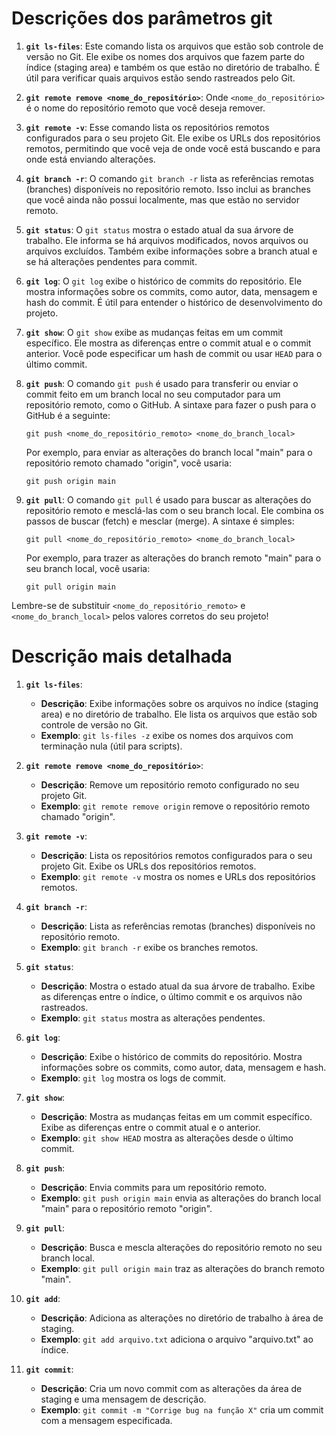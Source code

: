 # Descrições dos parâmetros git

1. **`git ls-files`**: Este comando lista os arquivos que estão sob controle de versão no Git. Ele exibe os nomes dos arquivos que fazem parte do índice (staging area) e também os que estão no diretório de trabalho. É útil para verificar quais arquivos estão sendo rastreados pelo Git.

2. **`git remote remove <nome_do_repositório>`**: Onde `<nome_do_repositório>` é o nome do repositório remoto que você deseja remover.

3. **`git remote -v`**: Esse comando lista os repositórios remotos configurados para o seu projeto Git. Ele exibe os URLs dos repositórios remotos, permitindo que você veja de onde você está buscando e para onde está enviando alterações.

4. **`git branch -r`**: O comando `git branch -r` lista as referências remotas (branches) disponíveis no repositório remoto. Isso inclui as branches que você ainda não possui localmente, mas que estão no servidor remoto.

5. **`git status`**: O `git status` mostra o estado atual da sua árvore de trabalho. Ele informa se há arquivos modificados, novos arquivos ou arquivos excluídos. Também exibe informações sobre a branch atual e se há alterações pendentes para commit.

6. **`git log`**: O `git log` exibe o histórico de commits do repositório. Ele mostra informações sobre os commits, como autor, data, mensagem e hash do commit. É útil para entender o histórico de desenvolvimento do projeto.

7. **`git show`**: O `git show` exibe as mudanças feitas em um commit específico. Ele mostra as diferenças entre o commit atual e o commit anterior. Você pode especificar um hash de commit ou usar `HEAD` para o último commit.

8. **`git push`**: O comando `git push` é usado para transferir ou enviar o commit feito em um branch local no seu computador para um repositório remoto, como o GitHub. A sintaxe para fazer o push para o GitHub é a seguinte:
   
   ```
   git push <nome_do_repositório_remoto> <nome_do_branch_local>
   ```
   
   Por exemplo, para enviar as alterações do branch local "main" para o repositório remoto chamado "origin", você usaria:
   
   ```
   git push origin main
   ```

9. **`git pull`**: O comando `git pull` é usado para buscar as alterações do repositório remoto e mesclá-las com o seu branch local. Ele combina os passos de buscar (fetch) e mesclar (merge). A sintaxe é simples:
   
   ```
   git pull <nome_do_repositório_remoto> <nome_do_branch_local>
   ```
   
   Por exemplo, para trazer as alterações do branch remoto "main" para o seu branch local, você usaria:
   
   ```
   git pull origin main
   ```

Lembre-se de substituir `<nome_do_repositório_remoto>` e `<nome_do_branch_local>` pelos valores corretos do seu projeto!

# Descrição mais detalhada

1. **`git ls-files`**:
   
   - **Descrição**: Exibe informações sobre os arquivos no índice (staging area) e no diretório de trabalho. Ele lista os arquivos que estão sob controle de versão no Git.
   - **Exemplo**: `git ls-files -z` exibe os nomes dos arquivos com terminação nula (útil para scripts).

2. **`git remote remove <nome_do_repositório>`**:
   
   - **Descrição**: Remove um repositório remoto configurado no seu projeto Git.
   - **Exemplo**: `git remote remove origin` remove o repositório remoto chamado "origin".

3. **`git remote -v`**:
   
   - **Descrição**: Lista os repositórios remotos configurados para o seu projeto Git. Exibe os URLs dos repositórios remotos.
   - **Exemplo**: `git remote -v` mostra os nomes e URLs dos repositórios remotos.

4. **`git branch -r`**:
   
   - **Descrição**: Lista as referências remotas (branches) disponíveis no repositório remoto.
   - **Exemplo**: `git branch -r` exibe os branches remotos.

5. **`git status`**:
   
   - **Descrição**: Mostra o estado atual da sua árvore de trabalho. Exibe as diferenças entre o índice, o último commit e os arquivos não rastreados.
   - **Exemplo**: `git status` mostra as alterações pendentes.

6. **`git log`**:
   
   - **Descrição**: Exibe o histórico de commits do repositório. Mostra informações sobre os commits, como autor, data, mensagem e hash.
   - **Exemplo**: `git log` mostra os logs de commit.

7. **`git show`**:
   
   - **Descrição**: Mostra as mudanças feitas em um commit específico. Exibe as diferenças entre o commit atual e o anterior.
   - **Exemplo**: `git show HEAD` mostra as alterações desde o último commit.

8. **`git push`**:
   
   - **Descrição**: Envia commits para um repositório remoto.
   - **Exemplo**: `git push origin main` envia as alterações do branch local "main" para o repositório remoto "origin".

9. **`git pull`**:
   
   - **Descrição**: Busca e mescla alterações do repositório remoto no seu branch local.
   - **Exemplo**: `git pull origin main` traz as alterações do branch remoto "main".

10. **`git add`**:
    
    - **Descrição**: Adiciona as alterações no diretório de trabalho à área de staging.
    - **Exemplo**: `git add arquivo.txt` adiciona o arquivo "arquivo.txt" ao índice.

11. **`git commit`**:
    
    - **Descrição**: Cria um novo commit com as alterações da área de staging e uma mensagem de descrição.
    - **Exemplo**: `git commit -m "Corrige bug na função X"` cria um commit com a mensagem especificada.
